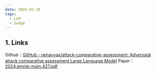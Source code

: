```yaml
---
date: 2025-02-10
tags:
  - LLM
  - Judge
---
```

## 1. Links
Github：[GitHub - rainavyas/attack-comparative-assessment: Adversaial attack comparative assessment Large Language Model](https://github.com/rainavyas/attack-comparative-assessment)
Paper：[2024.emnlp-main.427.pdf](https://aclanthology.org/2024.emnlp-main.427.pdf)

